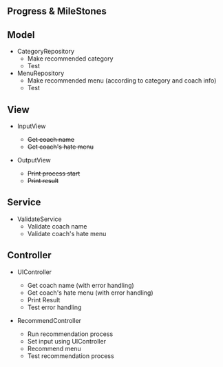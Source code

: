 Progress & MileStones
---
## Model
- CategoryRepository
  - Make recommended category
  - Test
- MenuRepository
  - Make recommended menu (according to category and coach info)
  - Test

## View
- InputView
  - ~~Get coach name~~
  - ~~Get coach's hate menu~~
  
- OutputView
  - ~~Print process start~~
  - ~~Print result~~

## Service
- ValidateService
  - Validate coach name
  - Validate coach's hate menu

## Controller
- UIController
  - Get coach name (with error handling)
  - Get coach's hate menu (with error handling)
  - Print Result
  - Test error handling

- RecommendController
    - Run recommendation process
    - Set input using UIController
    - Recommend menu
    - Test recommendation process
